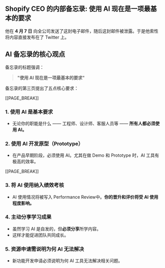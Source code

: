 ## Shopify CEO 的内部备忘录: 使用 AI 现在是一项最基本的要求

他在 **4 月 7 日** 向全公司发送了这封电子邮件，随后这封邮件被泄露。于是他索性将内容直接发布在了 Twitter 上。

## AI 备忘录的核心观点

备忘录的标题强调：

> **"使用 AI 现在是一项最基本的要求"**

备忘录的第三页提出了五点核心要求：

[[PAGE_BREAK]]

### 1. 使用 AI 是基本要求

- 无论你的职能是什么 —— 工程师、设计师、客服人员等 —— **所有人都必须使用 AI。**

### 2. 使用 AI 开发原型（Prototype）

- 在产品早期阶段，必须使用 AI。尤其在做 Demo 和 Prototype 时，AI 工具有极高的效率。

[[PAGE_BREAK]]

### 3. 将 AI 使用纳入绩效考核

- AI 使用情况将被写入 Performance Review中。**你的晋升和评价将受 AI 使用程度影响。**

### 4. 主动分享学习成果

- 虽然学习 AI 是自发的，但**必须分享**所学内容。
- 这样才能促进团队共同成长。

### 5. 资源申请需说明为何 AI 无法解决

- 新功能开发申请必须说明为何 AI 工具无法解决相关问题。 